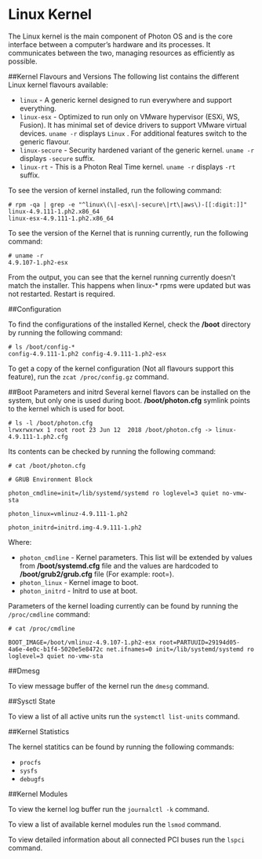 # Linux Kernel

The Linux kernel is the main component of Photon OS and is the core interface between a computer’s hardware and its processes. It communicates between the two, managing resources as efficiently as possible.

##Kernel Flavours and Versions
The following list contains the different Linux kernel flavours available:

- `linux` - A generic kernel designed to run everywhere and support everything.
- `linux-esx` - Optimized to run only on VMware hypervisor (ESXi, WS, Fusion). It has minimal set of device drivers to support VMware virtual devices. `uname -r` displays `Linux` . For additional features switch to the generic flavour.
- `linux-secure` - Security hardened variant of the generic kernel. `uname -r` displays `-secure` suffix.
- `linux-rt` - This is a Photon Real Time kernel. `uname -r` displays `-rt` suffix.

To see the version of kernel installed, run the following command:
```
# rpm -qa | grep -e "^linux\(\|-esx\|-secure\|rt\|aws\)-[[:digit:]]"
linux-4.9.111-1.ph2.x86_64
linux-esx-4.9.111-1.ph2.x86_64
```

To see the version of the Kernel that is running currently, run the following command:
```
# uname -r
4.9.107-1.ph2-esx
```
From the output, you can see that the kernel running currently doesn't match the installer. This happens when linux-* rpms were updated but was not restarted. Restart is required.

##Configuration

To find the configurations of the installed Kernel, check the **/boot** directory by running the following command:
```
# ls /boot/config-*
config-4.9.111-1.ph2 config-4.9.111-1.ph2-esx
```
To get a copy of the kernel configuration (Not all flavours support this feature), run the `zcat /proc/config.gz` command.

##Boot Parameters and initrd
Several kernel flavors can be installed on the system, but only one is used during boot.
**/boot/photon.cfg** symlink points to the kernel which is used for boot.
```
# ls -l /boot/photon.cfg
lrwxrwxrwx 1 root root 23 Jun 12  2018 /boot/photon.cfg -> linux-4.9.111-1.ph2.cfg
```

Its contents can be checked by running the following command:
```
# cat /boot/photon.cfg

# GRUB Environment Block

photon_cmdline=init=/lib/systemd/systemd ro loglevel=3 quiet no-vmw-sta

photon_linux=vmlinuz-4.9.111-1.ph2

photon_initrd=initrd.img-4.9.111-1.ph2
```

Where:

- `photon_cmdline` - Kernel parameters. This list will be extended by values from **/boot/systemd.cfg** file and the values are hardcoded to **/boot/grub2/grub.cfg** file (For example: root=).
- `photon_linux` - Kernel image to boot.
- `photon_initrd` - Initrd to use at boot.

Parameters of the kernel loading currently can be found by running the `/proc/cmdline` command:
```
# cat /proc/cmdline

BOOT_IMAGE=/boot/vmlinuz-4.9.107-1.ph2-esx root=PARTUUID=29194d05-4a6e-4e0c-b1f4-5020e5e8472c net.ifnames=0 init=/lib/systemd/systemd ro loglevel=3 quiet no-vmw-sta
```

##Dmesg

To view message buffer of the kernel run the `dmesg` command.

##Sysctl State

To view a list of all active units run the `systemctl list-units` command.

##Kernel Statistics

The kernel statitics can be found by running the following commands:

- `procfs`
- `sysfs`
- `debugfs`

##Kernel Modules

To view the kernel log buffer run the `journalctl -k` command.

To view a list of available kernel modules run the `lsmod` command.

To view detailed information about all connected PCI buses run the `lspci` command.

